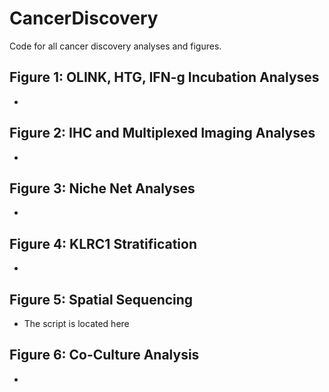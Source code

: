 # CancerDiscovery
Code for all cancer discovery analyses and figures. 

## Figure 1: OLINK, HTG, IFN-g Incubation Analyses
- 
## Figure 2: IHC and Multiplexed Imaging Analyses
-
## Figure 3: Niche Net Analyses
-
## Figure 4: KLRC1 Stratification 
-
## Figure 5: Spatial Sequencing
- The script is located here
## Figure 6: Co-Culture Analysis
-



